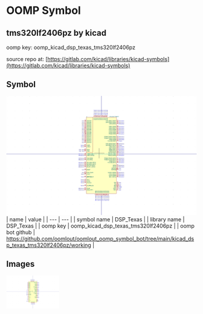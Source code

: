 # OOMP Symbol  
## tms320lf2406pz  by kicad  
  
oomp key: oomp_kicad_dsp_texas_tms320lf2406pz  
  
source repo at: [https://gitlab.com/kicad/libraries/kicad-symbols](https://gitlab.com/kicad/libraries/kicad-symbols)  
## Symbol  
  
[![working.png](working_600.png)](working.png)  
| name | value | 
| --- | --- | 
| symbol name | DSP_Texas | 
| library name | DSP_Texas | 
| oomp key | oomp_kicad_dsp_texas_tms320lf2406pz | 
| oomp bot github | https://github.com/oomlout/oomlout_oomp_symbol_bot/tree/main/kicad_dsp_texas_tms320lf2406pz/working | 
## Images  
  
[![working.png](working_140.png)](working.png)  
